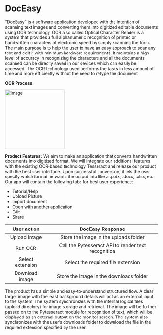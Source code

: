 # DocEasy

“DocEasy” is a software application developed with the intention of scanning text images and converting them into digitized editable documents using OCR technology. OCR also called Optical Character Reader is a system that provides a full alphanumeric recognition of printed or handwritten characters at electronic speed by simply scanning the form. The main purpose is to help the user to have an easy approach to scan any text and edit it with minimum hardware requirements. It maintains a high level of accuracy in recognizing the characters and all the documents scanned can be directly saved in our devices which can easily be accessed. The OCR technology used performs the tasks in less amount of time and more efficiently without the need to retype the document

**OCR Process:**

<img width="195" alt="image" src="https://github.com/CodeByTanya/DocEasy/assets/147076219/e59db614-fcf0-47ce-95af-c4b7f8efd56e">



**Product Features:**
We aim to make an application that converts handwritten documents into digitized format. We will integrate our additional features with the existing OCR-based technology Tesseract and release our product with the best user interface.
 Upon successful conversion, it lets the user specify which format he wants the output into like a .pptx, .docx, .xlsx, etc. Our app will contain the following tabs for best user experience: 
 * Tutorial/Help
 * Upload Picture
 * Import document
 * Open with another application
 * Edit
 * Share

| User action | DocEasy Response   |
| :---:   | :---: |
| Upload image | Store the image in the uploads folder   |
| Run OCR | Call the Pytesseract API to render text recognition   |
| Select extension | Select the required file extension   |
| Download image | Store the image in the downloads folder   |


The product has a simple and easy-to-understand structured flow. A clear target image with the least background details will act as an external input to the system. The system synchronizes with the internal logical files (upload directory) for image storage and retrieval. The image will be further passed on to the Pytesseract module for recognition of text, which will be displayed as an external output on the monitor screen. The system also synchronizes with the user’s downloads folder to download the file in the required extension specified by the user.



